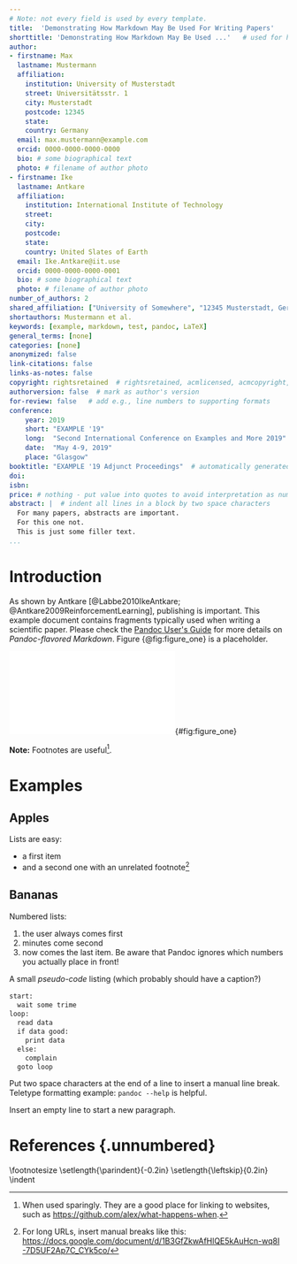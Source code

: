 ```yaml
---
# Note: not every field is used by every template. 
title:  'Demonstrating How Markdown May Be Used For Writing Papers'
shorttitle: 'Demonstrating How Markdown May Be Used ...'   # used for headers in order to avoid overlaps
author:
- firstname: Max
  lastname: Mustermann
  affiliation: 
    institution: University of Musterstadt
    street: Universitätsstr. 1
    city: Musterstadt
    postcode: 12345
    state:
    country: Germany
  email: max.mustermann@example.com
  orcid: 0000-0000-0000-0000
  bio: # some biographical text
  photo: # filename of author photo
- firstname: Ike
  lastname: Antkare
  affiliation: 
    institution: International Institute of Technology
    street:  
    city:   
    postcode:    
    state:
    country: United Slates of Earth
  email: Ike.Antkare@iit.use
  orcid: 0000-0000-0000-0001
  bio: # some biographical text
  photo: # filename of author photo
number_of_authors: 2
shared_affiliation: ["University of Somewhere", "12345 Musterstadt, Germany"] # not used anymore for ACM publications
shortauthors: Mustermann et al.
keywords: [example, markdown, test, pandoc, LaTeX]
general_terms: [none]
categories: [none]
anonymized: false
link-citations: false
links-as-notes: false
copyright: rightsretained  # rightsretained, acmlicensed, acmcopyright, usgov, usgovmixed, cagov, cagovmixed
authorversion: false  # mark as author's version
for-review: false   # add e.g., line numbers to supporting formats
conference:
    year: 2019
    short: "EXAMPLE '19"
    long:  "Second International Conference on Examples and More 2019"
    date:  "May 4-9, 2019"
    place: "Glasgow"
booktitle: "EXAMPLE '19 Adjunct Proceedings"  # automatically generated from conference info if empty
doi: 
isbn: 
price: # nothing - put value into quotes to avoid interpretation as number ('15.00' instead of 15.00)
abstract: |  # indent all lines in a block by two space characters
  For many papers, abstracts are important.
  For this one not. 
  This is just some filler text.
...
```



# Introduction
<!-- Background ---------------------------------------------- -->
As shown by Antkare [@Labbe2010IkeAntkare; @Antkare2009ReinforcementLearning], publishing is important.
This example document contains fragments typically used when writing a scientific paper. Please check the [Pandoc User's Guide](https://pandoc.org/MANUAL.html) for more details on *Pandoc-flavored Markdown*.
Figure {@fig:figure_one} is a placeholder.

<!-- ![An image that demonstrates something. This is the SVG version that only works if you have installed Inkscape.](img/placeholder.svg){#fig:figure_one} -->

![An image that demonstrates something. This is the PDF version of the image.](img/placeholder.pdf){#fig:figure_one}

**Note:** Footnotes are useful[^a_footnote]. 
<!-- Putting each sentence on its own line makes editing/reformatting easier. -->

[^a_footnote]: When used sparingly. They are a good place for linking to websites, such as <https://github.com/alex/what-happens-when>.

# Examples

## Apples
Lists are easy:

* a first item
* and a second one with an unrelated footnote[^quickstep]

[^quickstep]: For long URLs, insert manual breaks like this: [https://docs.google.com/document/d/1B3GfZkwAfHlQE5kAuHcn-wq8I -7D5UF2Ap7C_CYk5co/](https://docs.google.com/document/d/1B3GfZkwAfHlQE5kAuHcn-wq8I-7D5UF2Ap7C_CYk5co/)

## Bananas

Numbered lists:

1. the user always comes first
2. minutes come second
5. now comes the last item. Be aware that Pandoc ignores which numbers you actually place in front!

A small *pseudo-code* listing (which probably should have a caption?)

~~~~
start:
  wait some trime
loop:
  read data 
  if data good:
    print data
  else:
    complain
  goto loop
~~~~


Put two space characters at the end of a line to insert a manual line break.  
Teletype formatting example: ``pandoc --help`` is helpful.

Insert an empty line to start a new paragraph.


# References {.unnumbered}
<!-- add the following lines to correctly format the references section for ACM articles. -->
\footnotesize
\setlength{\parindent}{-0.2in}
\setlength{\leftskip}{0.2in}
\indent
<!-- pandoc appends bibliography here -->
